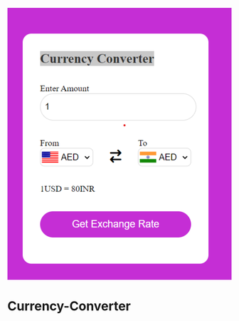 ![logo](https://github.com/mumal885/Currency-Converter/blob/main/currency/Screenshot%202024-03-29%20154437.png)
# Currency-Converter
